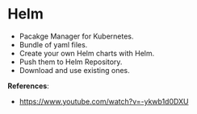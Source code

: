 # Helm
- Pacakge Manager for Kubernetes.
- Bundle of yaml files.
- Create your own Helm charts with Helm.
- Push them to Helm Repository.
- Download and use existing ones.





**References**:
- https://www.youtube.com/watch?v=-ykwb1d0DXU